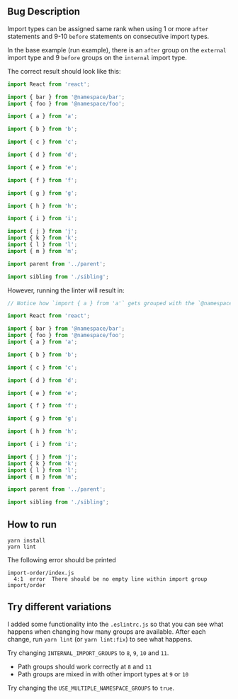 ## Bug Description

Import types can be assigned same rank when using 1 or more `after` statements and 9-10 `before` statements on consecutive import types.

In the base example (run example), there is an `after` group on the `external` import type and 9 `before` groups on the `internal` import type.

The correct result should look like this:

```js
import React from 'react';

import { bar } from '@namespace/bar';
import { foo } from '@namespace/foo';

import { a } from 'a';

import { b } from 'b';

import { c } from 'c';

import { d } from 'd';

import { e } from 'e';

import { f } from 'f';

import { g } from 'g';

import { h } from 'h';

import { i } from 'i';

import { j } from 'j';
import { k } from 'k';
import { l } from 'l';
import { m } from 'm';

import parent from '../parent';

import sibling from './sibling';
```

However, running the linter will result in:

```js
// Notice how `import { a } from 'a'` gets grouped with the `@namespace` imports.

import React from 'react';

import { bar } from '@namespace/bar';
import { foo } from '@namespace/foo';
import { a } from 'a';

import { b } from 'b';

import { c } from 'c';

import { d } from 'd';

import { e } from 'e';

import { f } from 'f';

import { g } from 'g';

import { h } from 'h';

import { i } from 'i';

import { j } from 'j';
import { k } from 'k';
import { l } from 'l';
import { m } from 'm';

import parent from '../parent';

import sibling from './sibling';
```

## How to run

```
yarn install
yarn lint
```

The following error should be printed

```
import-order/index.js
  4:1  error  There should be no empty line within import group  import/order
```

## Try different variations

I added some functionality into the `.eslintrc.js` so that you can see what happens when changing how many groups are available. After each change, run `yarn lint` (or `yarn lint:fix`) to see what happens.

Try changing `INTERNAL_IMPORT_GROUPS` to `8`, `9`, `10` and `11`.

- Path groups should work correctly at `8` and `11`
- Path groups are mixed in with other import types at `9` or `10`

Try changing the `USE_MULTIPLE_NAMESPACE_GROUPS` to `true`.
